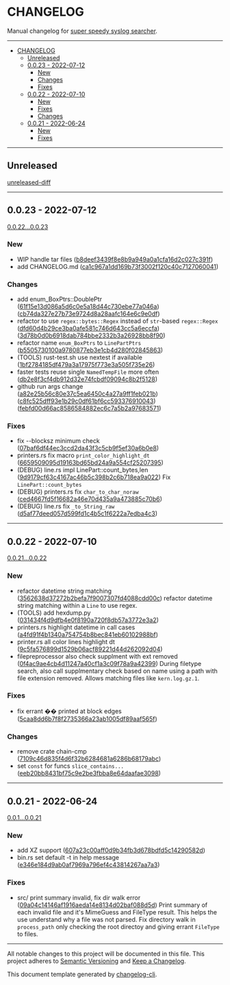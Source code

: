 # CHANGELOG

Manual changelog for [super speedy syslog searcher](https://github.com/jtmoon79/super-speedy-syslog-searcher).

---

<!-- Table of Contents updated by "Markdown All In One" extension for Visual Studio Code -->
- [CHANGELOG](#changelog)
  - [Unreleased](#unreleased)
  - [0.0.23 - 2022-07-12](#0023---2022-07-12)
    - [New](#new)
    - [Changes](#changes)
    - [Fixes](#fixes)
  - [0.0.22 - 2022-07-10](#0022---2022-07-10)
    - [New](#new-1)
    - [Fixes](#fixes-1)
    - [Changes](#changes-1)
  - [0.0.21 - 2022-06-24](#0021---2022-06-24)
    - [New](#new-2)
    - [Fixes](#fixes-2)

---

## Unreleased

[unreleased-diff](https://github.com/jtmoon79/super-speedy-syslog-searcher/compare/0.0.23...HEAD)

---

## 0.0.23 - 2022-07-12

[0.0.22...0.0.23](https://github.com/jtmoon79/super-speedy-syslog-searcher/compare/0.0.22...0.0.23)

### New

- WIP handle tar files ([b8deef3439f8e8b9a949a0a1cfa16d2c027c391f])
- add CHANGELOG.md ([ca1c967a1dd169b73f3002f120c40c7127060041])

### Changes

- add enum_BoxPtrs::DoublePtr ([61f15e13d086a5d6c0e5a18d44c730ebe77a046a]) ([cb74da327e27b73e9724d8a28aafc164e6c9e0df])
- refactor to use `regex::bytes::Regex` instead of `str`-based `regex::Regex` ([dfd60d4b29ce3ba0afe581c746d643cc5a6eccfa]) ([3d78b0d0b6918dab784bbe2332b3a26928bb8f90])
- refactor name `enum_BoxPtrs` to `LinePartPtrs` ([b5505730100a9780877eb3e1cb4d280f02845863])
- (TOOLS) rust-test.sh use nextest if available ([1bf2784185df479a3a17975f773e3a505f735e26])
- faster tests reuse single `NamedTempFile` more often ([db2e8f3cf4db912d32e74fcbdf09094c8b2f5128])
- github run args change ([a82e25b56c80e37c5ea6450c4a27a9ff1feb021b]) ([c8fc525dff93e1b29c0df61bf6cc593376910043]) ([febfd00d66ac8586584882ec6c7a5b2a97683571])

### Fixes

- fix --blocksz minimum check ([07baf6df44ec3ccd2da43f3c5cb9f5ef30a6b0e8])
- printers.rs fix macro `print_color_highlight_dt` ([6659509095d19163bd65bd24a9a554cf25207395])
- (DEBUG) line.rs impl LinePart::count_bytes,len ([9d9179cf63c4167ac46b5c398b2c6b718ea9a022])
  Fix `LinePart::count_bytes`
- (DEBUG) printers.rs fix `char_to_char_noraw` ([ced4667fd5f16682a46e70d435a9a473885c70b6])
- (DEBUG) line.rs fix `_to_String_raw` ([d5af77deed057d599fd1c4b5c1f6222a7edba4c3])

---

## 0.0.22 - 2022-07-10

[0.0.21...0.0.22](https://github.com/jtmoon79/super-speedy-syslog-searcher/compare/0.0.21...0.0.22)

### New

- refactor datetime string matching ([3562638d37272b2befa7f9007307fd4088cdd00c])
  refactor datetime string matching within a `Line` to use regex.
- (TOOLS) add hexdump.py ([031434f4d9dfb4e0f8190a720f8db57a3772e3a2])
- printers.rs highlight datetime in call cases ([a4fd91f4b1340a754754b8bec841eb60102988bf])
- printer.rs all color lines highlight dt ([9c5fa576899d1529b06acf89221d44d262092d04])
- filepreprocessor also check supplment with ext removed ([0f4ac9ae4cb4d11247a40cf1a3c09f78a9a42399])
  During filetype search, also call supplmentary check based on name
  using a path with file extension removed. Allows matching files like
  `kern.log.gz.1`.

### Fixes

- fix errant �� printed at block edges ([5caa8dd6b7f8f2735366a23ab1005df89aaf565f])

### Changes

- remove crate chain-cmp ([7109c46d835f4d6f32b6284681a6286b68179abc])
- set `const` for funcs `slice_contains...` ([eeb20bb8431bf75c9e2be3fbba8e64daafae3098])

---

## 0.0.21 - 2022-06-24

[0.0.1...0.0.21](https://github.com/jtmoon79/super-speedy-syslog-searcher/compare/0.0.1...0.0.21)

### New

- add XZ support ([607a23c00aff0d9b34fb3d678bdfd5c14290582d])
- bin.rs set default -t in help message ([e346e184d9ab0af7969a796ef4c43814267aa7a3])

### Fixes

- src/ print summary invalid, fix dir walk error ([09a04c14146af1916aeda14e8134d02baf088d5d])
  Print summary of each invalid file and it's MimeGuess and FileType result. This helps the use understand why a file was not parsed.
  Fix directory walk in `process_path` only checking the root directoy and giving errant `FileType` to files.

---

All notable changes to this project will be documented in this file.
This project adheres to [Semantic Versioning](http://semver.org/) and [Keep a Changelog](http://keepachangelog.com/).

This document template generated by [changelog-cli](https://pypi.org/project/changelog-cli/).

<!--
to generate git hash reference links:

   $ grep -oEe '[[:xdigit:]]{40}' -- CHANGELOG.md | sed -Ee 's|^(.+)$|[\1]: https://github.com/jtmoon79/super-speedy-syslog-searcher/commit/\1|g'
-->

[b8deef3439f8e8b9a949a0a1cfa16d2c027c391f]: https://github.com/jtmoon79/super-speedy-syslog-searcher/commit/b8deef3439f8e8b9a949a0a1cfa16d2c027c391f
[61f15e13d086a5d6c0e5a18d44c730ebe77a046a]: https://github.com/jtmoon79/super-speedy-syslog-searcher/commit/61f15e13d086a5d6c0e5a18d44c730ebe77a046a
[ca1c967a1dd169b73f3002f120c40c7127060041]: https://github.com/jtmoon79/super-speedy-syslog-searcher/commit/ca1c967a1dd169b73f3002f120c40c7127060041
[b5505730100a9780877eb3e1cb4d280f02845863]: https://github.com/jtmoon79/super-speedy-syslog-searcher/commit/b5505730100a9780877eb3e1cb4d280f02845863
[1bf2784185df479a3a17975f773e3a505f735e26]: https://github.com/jtmoon79/super-speedy-syslog-searcher/commit/1bf2784185df479a3a17975f773e3a505f735e26
[07baf6df44ec3ccd2da43f3c5cb9f5ef30a6b0e8]: https://github.com/jtmoon79/super-speedy-syslog-searcher/commit/07baf6df44ec3ccd2da43f3c5cb9f5ef30a6b0e8
[6659509095d19163bd65bd24a9a554cf25207395]: https://github.com/jtmoon79/super-speedy-syslog-searcher/commit/6659509095d19163bd65bd24a9a554cf25207395
[9d9179cf63c4167ac46b5c398b2c6b718ea9a022]: https://github.com/jtmoon79/super-speedy-syslog-searcher/commit/9d9179cf63c4167ac46b5c398b2c6b718ea9a022
[ced4667fd5f16682a46e70d435a9a473885c70b6]: https://github.com/jtmoon79/super-speedy-syslog-searcher/commit/ced4667fd5f16682a46e70d435a9a473885c70b6
[3562638d37272b2befa7f9007307fd4088cdd00c]: https://github.com/jtmoon79/super-speedy-syslog-searcher/commit/3562638d37272b2befa7f9007307fd4088cdd00c
[031434f4d9dfb4e0f8190a720f8db57a3772e3a2]: https://github.com/jtmoon79/super-speedy-syslog-searcher/commit/031434f4d9dfb4e0f8190a720f8db57a3772e3a2
[a4fd91f4b1340a754754b8bec841eb60102988bf]: https://github.com/jtmoon79/super-speedy-syslog-searcher/commit/a4fd91f4b1340a754754b8bec841eb60102988bf
[9c5fa576899d1529b06acf89221d44d262092d04]: https://github.com/jtmoon79/super-speedy-syslog-searcher/commit/9c5fa576899d1529b06acf89221d44d262092d04
[0f4ac9ae4cb4d11247a40cf1a3c09f78a9a42399]: https://github.com/jtmoon79/super-speedy-syslog-searcher/commit/0f4ac9ae4cb4d11247a40cf1a3c09f78a9a42399
[5caa8dd6b7f8f2735366a23ab1005df89aaf565f]: https://github.com/jtmoon79/super-speedy-syslog-searcher/commit/5caa8dd6b7f8f2735366a23ab1005df89aaf565f
[7109c46d835f4d6f32b6284681a6286b68179abc]: https://github.com/jtmoon79/super-speedy-syslog-searcher/commit/7109c46d835f4d6f32b6284681a6286b68179abc
[eeb20bb8431bf75c9e2be3fbba8e64daafae3098]: https://github.com/jtmoon79/super-speedy-syslog-searcher/commit/eeb20bb8431bf75c9e2be3fbba8e64daafae3098
[607a23c00aff0d9b34fb3d678bdfd5c14290582d]: https://github.com/jtmoon79/super-speedy-syslog-searcher/commit/607a23c00aff0d9b34fb3d678bdfd5c14290582d
[e346e184d9ab0af7969a796ef4c43814267aa7a3]: https://github.com/jtmoon79/super-speedy-syslog-searcher/commit/e346e184d9ab0af7969a796ef4c43814267aa7a3
[09a04c14146af1916aeda14e8134d02baf088d5d]: https://github.com/jtmoon79/super-speedy-syslog-searcher/commit/09a04c14146af1916aeda14e8134d02baf088d5d
[dfd60d4b29ce3ba0afe581c746d643cc5a6eccfa]: https://github.com/jtmoon79/super-speedy-syslog-searcher/commit/dfd60d4b29ce3ba0afe581c746d643cc5a6eccfa
[db2e8f3cf4db912d32e74fcbdf09094c8b2f5128]: https://github.com/jtmoon79/super-speedy-syslog-searcher/commit/db2e8f3cf4db912d32e74fcbdf09094c8b2f5128
[c8fc525dff93e1b29c0df61bf6cc593376910043]: https://github.com/jtmoon79/super-speedy-syslog-searcher/commit/c8fc525dff93e1b29c0df61bf6cc593376910043
[a82e25b56c80e37c5ea6450c4a27a9ff1feb021b]: https://github.com/jtmoon79/super-speedy-syslog-searcher/commit/a82e25b56c80e37c5ea6450c4a27a9ff1feb021b
[d5af77deed057d599fd1c4b5c1f6222a7edba4c3]: https://github.com/jtmoon79/super-speedy-syslog-searcher/commit/d5af77deed057d599fd1c4b5c1f6222a7edba4c3
[cb74da327e27b73e9724d8a28aafc164e6c9e0df]: https://github.com/jtmoon79/super-speedy-syslog-searcher/commit/cb74da327e27b73e9724d8a28aafc164e6c9e0df
[febfd00d66ac8586584882ec6c7a5b2a97683571]: https://github.com/jtmoon79/super-speedy-syslog-searcher/commit/febfd00d66ac8586584882ec6c7a5b2a97683571
[3d78b0d0b6918dab784bbe2332b3a26928bb8f90]: https://github.com/jtmoon79/super-speedy-syslog-searcher/commit/3d78b0d0b6918dab784bbe2332b3a26928bb8f90
